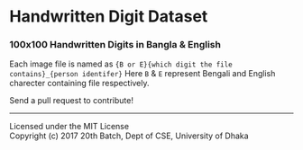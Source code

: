 # Handwritten Digit Dataset
### 100x100 Handwritten Digits in Bangla &amp; English

Each image file is named as `{B or E}{which digit the file contains}_{person identifer}`
Here `B` & `E` represent Bengali and English charecter containing file respectively.

Send a pull request to contribute!

----
Licensed under the MIT License  
Copyright (c) 2017 20th Batch, Dept of CSE, University of Dhaka